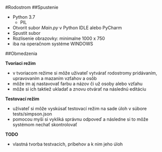 #Rodostrom
##Spustenie
* Python 3.7
  * PIL
* Otvorit subor _Main.py_ v Python IDLE alebo PyCharm
* Spustit subor
* Rozlisenie obrazovky: minimalne 1000 x 750
* iba na operačnom systéme WINDOWS

##Obmedzenia

**Tvoriaci režim** 
* v tvoriacom režime si môže uživateľ vytvárať rodostromy pridávaním, upravovaním a mazaním vzťahov a osôb
* môže im aj nastavovať farbu a názov či už osoby alebo vzťahu
* môže si ich taktiež ukladať a znovu otvárať na následnú editáciu
		
**Testovací režim** 
* užívateľ si môže vyskúsať testovací režim na sade úloh v súbore tests/simpson.json
* pomocou myši si vykliká správnu odpoveď a následne si to môže systémom nechať skontrolovať
		 
**TODO** 
* vlastná tvorba testvacích, príbehov a k nim jeho úloh
